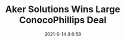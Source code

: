 ---
"title": "Aker Solutions Wins Large ConocoPhillips Deal"
"date": "2021-9-14 8:6:58"
"feed_name": "RIGZONE"
"feed_website": "http://www.rigzone.com/"
"feed_rss": "http://www.rigzone.com/news/rss/rigzone_latest.aspx"
"link": "https://www.rigzone.com/news/aker_solutions_wins_large_conocophillips_deal-14-sep-2021-166425-article/?rss=true"
"file": "_posts/1-1-2021-4ed7f0e1e3ded8e31d66afb4bb9c3ced8ab9325d.md"
"accident": "0"
"drilling": "0"
---